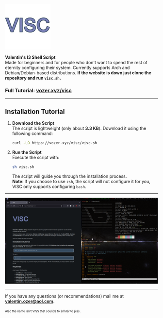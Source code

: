 <img src="visc.png" alt="logo" width="150px" height="150px"/>

**Valentin's I3 Shell Script**  
Made for beginners and for people who don't want to spend the rest of eternity configuring their system. Currently supports Arch and Debian/Debian-based distributions.
**If the website is down just clone the repository and run `visc.sh`.**

### Full Tutorial: [vozer.xyz/visc](https://vozer.xyz/visc)

---

## **Installation Tutorial**

1. **Download the Script**  
   The script is lightweight (only about **3.3 KB**). Download it using the following command:

   ```bash
   curl -LO https://vozer.xyz/visc/visc.sh
   ```

2. **Run the Script**  
   Execute the script with:

   ```bash
   sh visc.sh
   ```

   The script will guide you through the installation process.  
   **Note**: If you choose to use `zsh`, the script will not configure it for you, VISC only supports configuring `bash`.

---

![Screenshot](screenshot.png)

---

If you have any questions (or recommendations) mail me at **valentin.ozer@aol.com**.

<sup><sub>Also the name isn't VISS  that sounds to similar to piss.</sub></sup>
